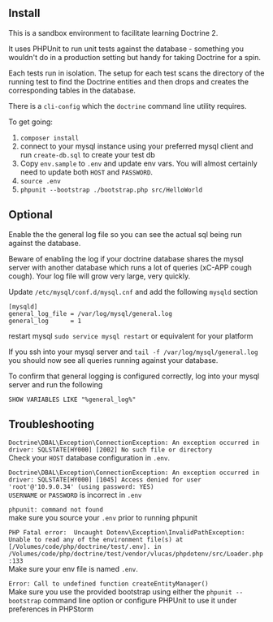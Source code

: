 ## Install
This is a sandbox environment to facilitate learning Doctrine 2. 

It uses PHPUnit to run unit tests against the database - something you wouldn't do in a production setting but handy for taking Doctrine for a spin.

Each tests run in isolation. The setup for each test scans the directory of the running test to find the Doctrine entities and then drops and creates the corresponding tables in the database.

There is a `cli-config` which the `doctrine`  command line utility requires.


To get going: 

1. `composer install`
3. connect to your mysql instance using your preferred mysql client and run `create-db.sql` to create your test db 
2. Copy `env.sample` to `.env` and update env vars. You will almost certainly need to update both `HOST` and `PASSWORD`.
4. `source .env` 
5. `phpunit --bootstrap ./bootstrap.php src/HelloWorld`


## Optional
Enable the the general log file so you can see the actual sql being run against the database.

Beware of enabling the  log if your doctrine database shares the mysql server with another database which runs a lot of queries (xC-APP cough cough). Your log file will grow very large, very quickly.


Update `/etc/mysql/conf.d/mysql.cnf` and add the following `mysqld` section
```
[mysqld]
general_log_file = /var/log/mysql/general.log
general_log      = 1
```

restart mysql `sudo service mysql restart` or equivalent for your platform

If you ssh into your mysql server and `tail -f /var/log/mysql/general.log` you should now see all queries running against your database.

To confirm that general logging is configured correctly, log into your mysql server and run the following

```SHOW VARIABLES LIKE "%general_log%"```


## Troubleshooting
`Doctrine\DBAL\Exception\ConnectionException: An exception occurred in driver: SQLSTATE[HY000] [2002] No such file or directory`  
Check your `HOST` database configuration in `.env`. 


`Doctrine\DBAL\Exception\ConnectionException: An exception occurred in driver: SQLSTATE[HY000] [1045] Access denied for user 'root'@'10.9.0.34' (using password: YES)`  
`USERNAME` or `PASSWORD` is incorrect in `.env`

`phpunit: command not found`  
make sure you source your `.env` prior to running phpunit


`PHP Fatal error:  Uncaught Dotenv\Exception\InvalidPathException: Unable to read any of the environment file(s) at [/Volumes/code/php/doctrine/test/.env]. in /Volumes/code/php/doctrine/test/vendor/vlucas/phpdotenv/src/Loader.php:133`  
Make sure your env file is named `.env`.

`Error: Call to undefined function createEntityManager()`  
Make sure you use the provided bootstrap using either the `phpunit --bootstrap` command line option or configure PHPUnit to use it under preferences in PHPStorm





